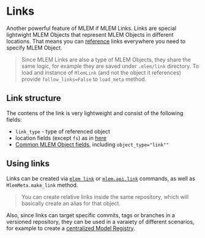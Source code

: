 # Links

Another powerful feature of MLEM if MLEM Links. Links are special lightwight
MLEM Objects that represent MLEM Objects in different locations. That means you
can [reference](/doc/user-guide/project-structure#referencing-mlem-objects)
links everywhere you need to specify MLEM Object.

> Since MLEM Links are also a type of MLEM Objects, they share the same logic,
> for example they are saved under `.mlem/link` directory. To load and instance
> of `MlemLink` (and not the object it references) provide `follow_links=False`
> to `load_meta` method.

## Link structure

The contens of the link is very lightweight and consist of the following fields:

- `link_type` - type of referenced object
- location fields (except `fs`) as in
  [here](/doc/user-guide/project-structure#referencing-mlem-objects)
- [Common MLEM Object fields](/doc/user-guide/basic-concepts#common-fields),
  including `object_type="link""`

## Using links

Links can be created via [`mlem link`](/doc/command-reference/link) or
[`mlem.api.link`](/doc/api-reference/link) commands, as well as
`MlemMeta.make_link` method.

> You can create relative links inside the same repository, which will basically
> create an alias for that object.

Also, since links can target specific commits, tags or branches in a versioned
repository, they can be used in a varaiety of different scenarios, for example
to create a [centralized Model Registry](/doc/use-cases/mlem-mr).
